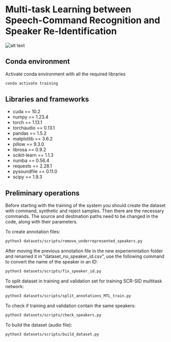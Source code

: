 # Multi-task Learning between Speech-Command Recognition and Speaker Re-Identification

![alt text](https://github.com/stefanobini/command_interaction/training/blob/main/figures/sci_workflow.png)

## Conda environment
Activate conda environment with all the required libraries
```bash
conda activate training
```

## Libraries and frameworks
- cuda == 10.2
- numpy == 1.23.4
- torch == 1.13.1
- torchaudio == 0.13.1
- pandas == 1.5.2
- matplotlib == 3.6.2
- pillow == 9.3.0
- librosa == 0.9.2
- scikit-learn == 1.1.3
- numba == 0.56.4
- requests == 2.28.1
- pysoundfile == 0.11.0
- scipy == 1.9.3

## Preliminary operations
Before starting with the training of the system you should create the dataset with command, synthetic and reject samples. Then there are the necessary commands. The source and destination paths need to be changed in the code, along with their parameters.

To create annotation files:
```bash
python3 datasets/scripts/remove_underrepresented_speakers.py
```

After moving the previous annotation file in the new experiemntation folder and renamed it in "dataset_no_speaker_id.csv", use the following command to convert the name of the speaker in an ID:
```bash
python3 datasets/scripts/fix_speaker_id.py
```

To split dataset in training and validation set for training SCR-SID multitask network:
```bash
python3 datasets/scripts/split_annotations_MTL_train.py
```

To check if training and validation contain the same speakers:
```bash
python3 datasets/scripts/check_speakers.py
```

To build the dataset (audio file):
```bash
python3 datasets/scripts/build_dataset.py
```